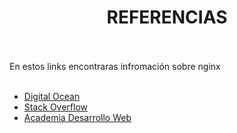 <h1 align="center"> REFERENCIAS </h1>  
<BR>
<BR>
En estos links encontraras infromación sobre  nginx
<BR>
<BR>

- [Digital Ocean](https://www.digitalocean.com/community/tutorials/how-to-install-nginx-on-ubuntu-20-04-es)
- [Stack Overflow](https://es.stackoverflow.com/questions/tagged/nginx)
- [Academia Desarrollo Web](https://blog.academiadesarrolloweb.com/2023/11/05/como-instalar-el-servidor-web-nginx-en-alma-linux-vps-y-configurar-un-sitio-web/)
